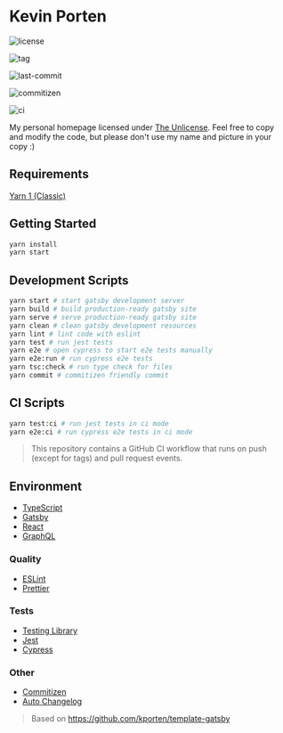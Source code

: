 # Kevin Porten

![license](https://img.shields.io/github/license/kporten/kevinporten)

![tag](https://img.shields.io/github/v/tag/kporten/kevinporten)

![last-commit](https://img.shields.io/github/last-commit/kporten/kevinporten)

![commitizen](https://img.shields.io/badge/commitizen-friendly-brightgreen.svg)

![ci](https://github.com/kporten/kevinporten/workflows/CI/badge.svg?branch=master&event=push)

My personal homepage licensed under [The Unlicense](https://unlicense.org/). Feel free to copy and modify the code, but please don't use my name and picture in your copy :)

## Requirements

[Yarn 1 (Classic)](https://classic.yarnpkg.com/lang/en/)

## Getting Started

```bash
yarn install
yarn start
```

## Development Scripts

```bash
yarn start # start gatsby development server
yarn build # build production-ready gatsby site
yarn serve # serve production-ready gatsby site
yarn clean # clean gatsby development resources
yarn lint # lint code with eslint
yarn test # run jest tests
yarn e2e # open cypress to start e2e tests manually
yarn e2e:run # run cypress e2e tests
yarn tsc:check # run type check for files
yarn commit # commitizen friendly commit
```

## CI Scripts

```bash
yarn test:ci # run jest tests in ci mode
yarn e2e:ci # run cypress e2e tests in ci mode
```

> This repository contains a GitHub CI workflow that runs on push (except for tags) and pull request events.

## Environment

- [TypeScript](https://www.typescriptlang.org/)
- [Gatsby](https://www.gatsbyjs.org/)
- [React](https://reactjs.org/)
- [GraphQL](https://graphql.org/)

### Quality

- [ESLint](https://eslint.org/)
- [Prettier](https://prettier.io/)

### Tests

- [Testing Library](https://testing-library.com/)
- [Jest](https://jestjs.io/)
- [Cypress](https://www.cypress.io/)

### Other

- [Commitizen](http://commitizen.github.io/cz-cli/)
- [Auto Changelog](https://github.com/CookPete/auto-changelog)

> Based on https://github.com/kporten/template-gatsby
